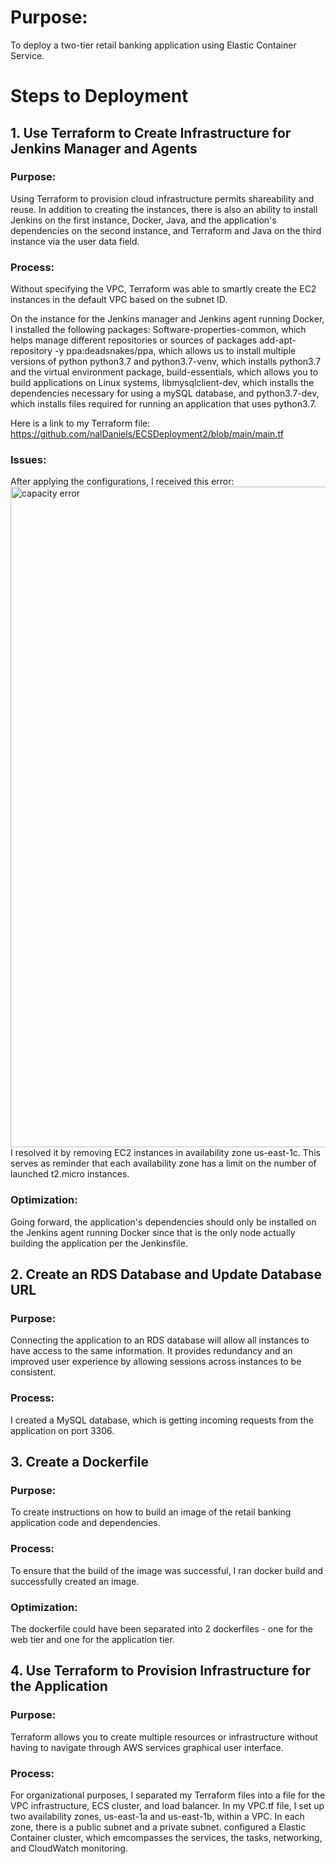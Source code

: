 # Purpose:
To deploy a two-tier retail banking application using Elastic Container Service. 

# Steps to Deployment
## 1. Use Terraform to Create Infrastructure for Jenkins Manager and Agents
### Purpose:
Using Terraform to provision cloud infrastructure permits shareability and reuse. In addition to creating the instances, there is also an ability to install Jenkins on the first instance, Docker, Java, and the application's dependencies on the second instance, and Terraform and Java on the third instance via the user data field. 
### Process:
Without specifying the VPC, Terraform was able to smartly create the EC2 instances in the default VPC based on the subnet ID. 

On the instance for the Jenkins manager and Jenkins agent running Docker, I installed the following packages: Software-properties-common, which helps manage different repositories or sources of packages add-apt-repository -y ppa:deadsnakes/ppa, which allows us to install multiple versions of python python3.7 and python3.7-venv, which installs python3.7 and the virtual environment package, build-essentials, which allows you to build applications on Linux systems, libmysqlclient-dev, which installs the dependencies necessary for using a mySQL database, and python3.7-dev, which installs files required for running an application that uses python3.7.

Here is a link to my Terraform file: https://github.com/nalDaniels/ECSDeployment2/blob/main/main.tf

### Issues:
After applying the configurations, I received this error:
<img width="1057" alt="capacity error" src="https://github.com/nalDaniels/ECSDeployment2/assets/135375665/a9cf2502-bfff-4fec-8dc0-a93ebc3f3ded">
I resolved it by removing EC2 instances in availability zone us-east-1c. This serves as reminder that each availability zone has a limit on the number of launched t2.micro instances.
### Optimization:
Going forward, the application's dependencies should only be installed on the Jenkins agent running Docker since that is the only node actually building the application per the Jenkinsfile.

## 2. Create an RDS Database and Update Database URL
### Purpose:
Connecting the application to an RDS database will allow all instances to have access to the same information. It provides redundancy and an improved user experience by allowing sessions across instances to be consistent.
### Process:
I created a MySQL database, which is getting incoming requests from the application on port 3306.

## 3. Create a Dockerfile
### Purpose:
To create instructions on how to build an image of the retail banking application code and dependencies. 
### Process:
To ensure that the build of the image was successful, I ran docker build and successfully created an image. 
### Optimization:
The dockerfile could have been separated into 2 dockerfiles - one for the web tier and one for the application tier.


## 4. Use Terraform to Provision Infrastructure for the Application
### Purpose:
Terraform allows you to create multiple resources or infrastructure without having to navigate through AWS services graphical user interface. 
### Process:
For organizational purposes, I separated my Terraform files into a file for the VPC infrastructure, ECS cluster, and load balancer. In my VPC.tf file, I set up two availability zones, us-east-1a and us-east-1b, within a VPC. In each zone, there is a public subnet and a private subnet.  configured a Elastic Container cluster, which emcompasses the services, the tasks, networking, and CloudWatch monitoring. 

